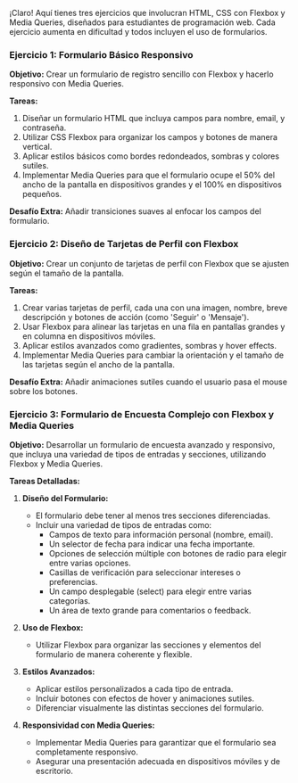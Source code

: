 ¡Claro! Aquí tienes tres ejercicios que involucran HTML, CSS con Flexbox y Media Queries, diseñados para estudiantes de programación web. Cada ejercicio aumenta en dificultad y todos incluyen el uso de formularios.

### Ejercicio 1: Formulario Básico Responsivo

**Objetivo:** Crear un formulario de registro sencillo con Flexbox y hacerlo responsivo con Media Queries.

**Tareas:**

1. Diseñar un formulario HTML que incluya campos para nombre, email, y contraseña.
2. Utilizar CSS Flexbox para organizar los campos y botones de manera vertical.
3. Aplicar estilos básicos como bordes redondeados, sombras y colores sutiles.
4. Implementar Media Queries para que el formulario ocupe el 50% del ancho de la pantalla en dispositivos grandes y el 100% en dispositivos pequeños.

**Desafío Extra:** Añadir transiciones suaves al enfocar los campos del formulario.

### Ejercicio 2: Diseño de Tarjetas de Perfil con Flexbox

**Objetivo:** Crear un conjunto de tarjetas de perfil con Flexbox que se ajusten según el tamaño de la pantalla.

**Tareas:**

1. Crear varias tarjetas de perfil, cada una con una imagen, nombre, breve descripción y botones de acción (como 'Seguir' o 'Mensaje').
2. Usar Flexbox para alinear las tarjetas en una fila en pantallas grandes y en columna en dispositivos móviles.
3. Aplicar estilos avanzados como gradientes, sombras y hover effects.
4. Implementar Media Queries para cambiar la orientación y el tamaño de las tarjetas según el ancho de la pantalla.

**Desafío Extra:** Añadir animaciones sutiles cuando el usuario pasa el mouse sobre los botones.

### Ejercicio 3: Formulario de Encuesta Complejo con Flexbox y Media Queries

**Objetivo:** Desarrollar un formulario de encuesta avanzado y responsivo, que incluya una variedad de tipos de entradas y secciones, utilizando Flexbox y Media Queries.

**Tareas Detalladas:**

1. **Diseño del Formulario:**

   - El formulario debe tener al menos tres secciones diferenciadas.
   - Incluir una variedad de tipos de entradas como:
     - Campos de texto para información personal (nombre, email).
     - Un selector de fecha para indicar una fecha importante.
     - Opciones de selección múltiple con botones de radio para elegir entre varias opciones.
     - Casillas de verificación para seleccionar intereses o preferencias.
     - Un campo desplegable (select) para elegir entre varias categorías.
     - Un área de texto grande para comentarios o feedback.

2. **Uso de Flexbox:**

   - Utilizar Flexbox para organizar las secciones y elementos del formulario de manera coherente y flexible.

3. **Estilos Avanzados:**

   - Aplicar estilos personalizados a cada tipo de entrada.
   - Incluir botones con efectos de hover y animaciones sutiles.
   - Diferenciar visualmente las distintas secciones del formulario.

4. **Responsividad con Media Queries:**
   - Implementar Media Queries para garantizar que el formulario sea completamente responsivo.
   - Asegurar una presentación adecuada en dispositivos móviles y de escritorio.
